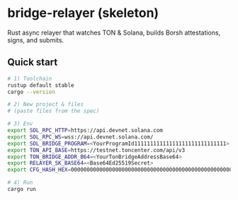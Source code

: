 # bridge-relayer (skeleton)

Rust async relayer that watches TON & Solana, builds Borsh attestations, signs, and submits.

## Quick start

```bash
# 1) Toolchain
rustup default stable
cargo --version

# 2) New project & files
# (paste files from the spec)

# 3) Env
export SOL_RPC_HTTP=https://api.devnet.solana.com
export SOL_RPC_WS=wss://api.devnet.solana.com/
export SOL_BRIDGE_PROGRAM=<YourProgramId11111111111111111111111111111>
export TON_API_BASE=https://testnet.toncenter.com/api/v3
export TON_BRIDGE_ADDR_B64=<YourTonBridgeAddressBase64>
export RELAYER_SK_BASE64=<Base64Ed25519Secret>
export CFG_HASH_HEX=0000000000000000000000000000000000000000000000000000000000000000

# 4) Run
cargo run
